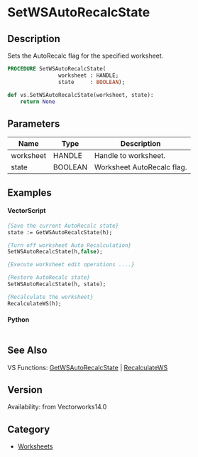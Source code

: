 # SetWSAutoRecalcState

## Description
Sets the AutoRecalc flag for the specified worksheet.

```pascal
PROCEDURE SetWSAutoRecalcState(
				worksheet : HANDLE;
				state     : BOOLEAN);
```

```python
def vs.SetWSAutoRecalcState(worksheet, state):
    return None
```

## Parameters
|Name|Type|Description|
|---|---|---|
|worksheet|HANDLE|Handle to worksheet.|
|state|BOOLEAN|Worksheet AutoRecalc flag.|

## Examples
#### VectorScript ####
```pascal
{Save the current AutoRecalc state}
state := GetWSAutoRecalcState(h);

{Turn off worksheet Auto Recalculation}
SetWSAutoRecalcState(h,false);

{Execute worksheet edit operations ....}

{Restore AutoRecalc state}
SetWSAutoRecalcState(h, state);

{Recalculate the worksheet}
RecalculateWS(h);
```
#### Python ####
```python

```

## See Also
VS Functions:
[GetWSAutoRecalcState](GetWSAutoRecalcState.md) 
| [RecalculateWS](RecalculateWS.md)

## Version
Availability: from Vectorworks14.0

## Category
* [Worksheets](../Categories/Worksheets.md)
